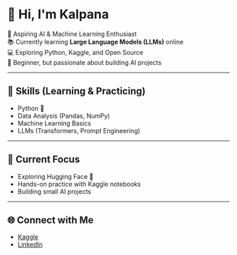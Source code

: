 
# 👋 Hi, I'm Kalpana  

🚀 Aspiring AI & Machine Learning Enthusiast  
📚 Currently learning **Large Language Models (LLMs)** online  
💻 Exploring Python, Kaggle, and Open Source  
🌱 Beginner, but passionate about building AI projects  

---

## 🔧 Skills (Learning & Practicing)
- Python 🐍  
- Data Analysis (Pandas, NumPy)  
- Machine Learning Basics  
- LLMs (Transformers, Prompt Engineering)  

---

## 📌 Current Focus
- Exploring Hugging Face 🤗  
- Hands-on practice with Kaggle notebooks  
- Building small AI projects  

---

## 🌐 Connect with Me
- [Kaggle](https://kaggle.com/kalpnadabariya)  
- [LinkedIn](www.linkedin.com/in/kalpana-dabariya-212b54306)  

